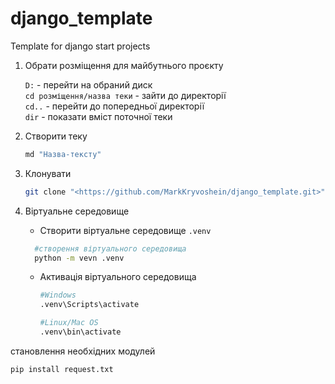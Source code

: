 # django_template
Template for django start projects
1. Обрати розміщення для майбутнього проєкту

    `D:` - перейти на обраний диск <br>
    `cd розміщення/назва теки` - зайти до директорії <br>
    `cd..` - перейти до попередньої директорії <br>
    `dir` - показати вміст поточної теки <br>

2. Створити теку
    ``` bash
   md "Назва-тексту"
   ```
3. Клонувати 
    ```bash
   git clone "<https://github.com/MarkKryvoshein/django_template.git>"
   ```
4. Віртуальне середовище
   - Створити віртуальне середовище `.venv`
   ```bash
     #створення віртуального середовища 
     python -m vevn .venv
    ```
   - Активація віртуального середовища
      ```bash
      #Windows
      .venv\Scripts\activate
   
      #Linux/Mac OS
      .venv\bin\activate
     ```
   
становлення необхідних модулей
   ```bash
   pip install request.txt
   ```